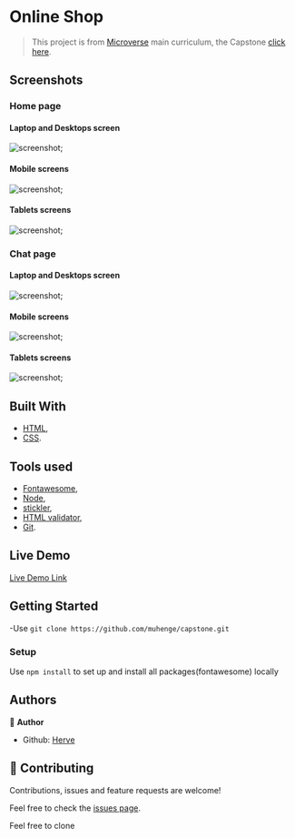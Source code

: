 # Online Shop

> This project is from [Microverse](https://www.microverse.org/) main curriculum, the Capstone [click here](https://www.notion.so/HTML-CSS-capstone-project-Online-shop-for-electronics-a3dbffab0c744c33b70001a79876edde).



## Screenshots

### Home page

#### Laptop and Desktops screen
![screenshot](screenshots/home-lg.png);

#### Mobile screens
![screenshot](screenshots/home-sm.png);

#### Tablets screens
![screenshot](screenshots/home-sm.png);

### Chat page

#### Laptop and Desktops screen
![screenshot](screenshots/result-home.png);

#### Mobile screens
![screenshot](screenshots/result-sm.png);

#### Tablets screens
![screenshot](screenshots/result-md.png);


## Built With

- [HTML](https://developer.mozilla.org/en-US/docs/Web/HTML),
- [CSS](https://www.w3schools.com/css/).

## Tools used

- [Fontawesome](https://fontawesome.com/),
- [Node](https://nodejs.org/en/),
- [stickler](https://stickler-ci.com/),
- [HTML validator](https://validator.w3.org/),
- [Git](https://git-scm.com/).

## Live Demo

[Live Demo Link](https://muhenge.github.io/capstone/)


## Getting Started

-Use `git clone https://github.com/muhenge/capstone.git` 

### Setup
Use `npm install` to set up and install all packages(fontawesome) locally

## Authors

👤 **Author**

- Github: [Herve](https://github.com/muhenge)

## 🤝 Contributing

Contributions, issues and feature requests are welcome!

Feel free to check the [issues page](https://github.com/muhenge/capstone/issues).

Feel free to clone

